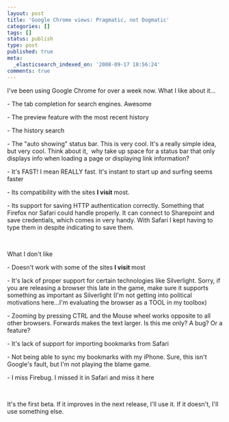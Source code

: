 ```yaml
---
layout: post
title: 'Google Chrome views: Pragmatic, not Dogmatic'
categories: []
tags: []
status: publish
type: post
published: true
meta:
  _elasticsearch_indexed_on: '2008-09-17 18:56:24'
comments: true
---
```

<p>I've been using Google Chrome for over a week now. What I like about it...</p>  <p>- The tab completion for search engines. Awesome</p>  <p>- The preview feature with the most recent history</p>  <p>- The history search</p>  <p>- The &quot;auto showing&quot; status bar. This is very cool. It's a really simple idea, but very cool. Think about it,&#160; why take up space for a status bar that only displays info when loading a page or displaying link information?</p>  <p>- It's FAST! I mean REALLY fast. It's instant to start up and surfing seems faster</p>  <p>- Its compatibility with the sites <strong>I visit </strong>most.</p>  <p>- Its support for saving HTTP authentication correctly. Something that Firefox nor Safari could handle properly. It can connect to Sharepoint and save credentials, which comes in very handy. With Safari I kept having to type them in despite indicating to save them. </p>  <p>&#160;</p>  <p>What I don't like</p>  <p>- Doesn't work with some of the sites <strong>I visit </strong>most</p>  <p>- It's lack of proper support for certain technologies like Silverlight. Sorry, if you are releasing a browser this late in the game, make sure it supports something as important as Silverlight (I'm not getting into political motivations here...I'm evaluating the browser as a TOOL in my toolbox)</p>  <p>- Zooming by pressing CTRL and the Mouse wheel works opposite to all other browsers. Forwards makes the text larger. Is this me only? A bug? Or a feature?</p>  <p>- It's lack of support for importing bookmarks from Safari</p>  <p>- Not being able to sync my bookmarks with my iPhone. Sure, this isn't Google's fault, but I'm not playing the blame game. </p>  <p>- I miss Firebug. I missed it in Safari and miss it here</p>  <p>&#160;</p>  <p>It's the first beta. If it improves in the next release, I'll use it. If it doesn't, I'll use something else.</p>
